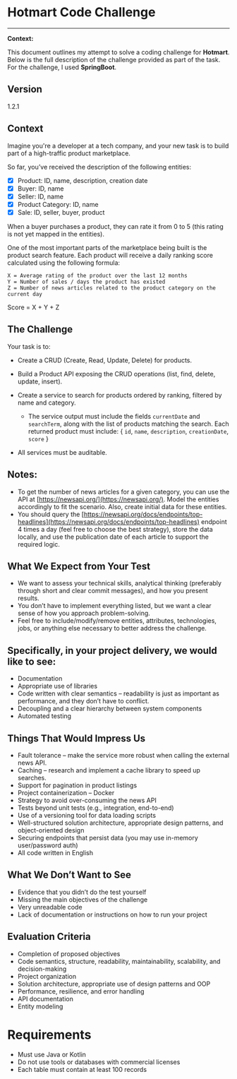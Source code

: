 # Hotmart Code Challenge
---

**Context:**

This document outlines my attempt to solve a coding challenge for **Hotmart**. Below is the full description of the challenge provided as part of the task.
For the challenge, I used **SpringBoot**.

## Version

1.2.1

## Context

Imagine you're a developer at a tech company, and your new task is to build part of a high-traffic product marketplace.

So far, you’ve received the description of the following entities:

* [x] Product: ID, name, description, creation date
* [x] Buyer: ID, name
* [x] Seller: ID, name
* [x] Product Category: ID, name
* [x] Sale: ID, seller, buyer, product

When a buyer purchases a product, they can rate it from 0 to 5 (this rating is not yet mapped in the entities).

One of the most important parts of the marketplace being built is the product search feature. Each product will receive a daily ranking score calculated using the following formula:

```
X = Average rating of the product over the last 12 months  
Y = Number of sales / days the product has existed  
Z = Number of news articles related to the product category on the current day
```

Score = X + Y + Z

## The Challenge

Your task is to:

* Create a CRUD (Create, Read, Update, Delete) for products.
* Build a Product API exposing the CRUD operations (list, find, delete, update, insert).
* Create a service to search for products ordered by ranking, filtered by name and category.

  * The service output must include the fields `currentDate` and `searchTerm`, along with the list of products matching the search. Each returned product must include: { `id`, `name`, `description`, `creationDate`, `score` }
* All services must be auditable.

## Notes:

* To get the number of news articles for a given category, you can use the API at [https://newsapi.org/](https://newsapi.org/). Model the entities accordingly to fit the scenario. Also, create initial data for these entities.
* You should query the [https://newsapi.org/docs/endpoints/top-headlines](https://newsapi.org/docs/endpoints/top-headlines) endpoint 4 times a day (feel free to choose the best strategy), store the data locally, and use the publication date of each article to support the required logic.

## What We Expect from Your Test

* We want to assess your technical skills, analytical thinking (preferably through short and clear commit messages), and how you present results.
* You don’t have to implement everything listed, but we want a clear sense of how you approach problem-solving.
* Feel free to include/modify/remove entities, attributes, technologies, jobs, or anything else necessary to better address the challenge.

## Specifically, in your project delivery, we would like to see:

* Documentation
* Appropriate use of libraries
* Code written with clear semantics – readability is just as important as performance, and they don’t have to conflict.
* Decoupling and a clear hierarchy between system components
* Automated testing

## Things That Would Impress Us

* Fault tolerance – make the service more robust when calling the external news API.
* Caching – research and implement a cache library to speed up searches.
* Support for pagination in product listings
* Project containerization – Docker
* Strategy to avoid over-consuming the news API
* Tests beyond unit tests (e.g., integration, end-to-end)
* Use of a versioning tool for data loading scripts
* Well-structured solution architecture, appropriate design patterns, and object-oriented design
* Securing endpoints that persist data (you may use in-memory user/password auth)
* All code written in English

## What We Don’t Want to See

* Evidence that you didn’t do the test yourself
* Missing the main objectives of the challenge
* Very unreadable code
* Lack of documentation or instructions on how to run your project

## Evaluation Criteria

* Completion of proposed objectives
* Code semantics, structure, readability, maintainability, scalability, and decision-making
* Project organization
* Solution architecture, appropriate use of design patterns and OOP
* Performance, resilience, and error handling
* API documentation
* Entity modeling

# Requirements

* Must use Java or Kotlin
* Do not use tools or databases with commercial licenses
* Each table must contain at least 100 records
